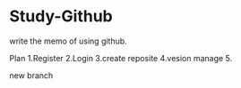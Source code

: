 # Study-Github
write the memo of using github.


Plan
1.Register
2.Login
3.create reposite
4.vesion manage
5.


new branch
